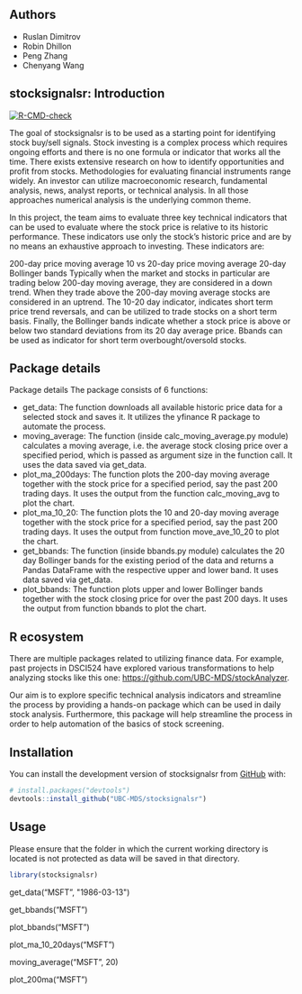 
<!-- README.md is generated from README.Rmd. Please edit that file -->

## Authors

-   Ruslan Dimitrov
-   Robin Dhillon
-   Peng Zhang
-   Chenyang Wang

## stocksignalsr: Introduction

<!-- badges: start -->

[![R-CMD-check](https://github.com/UBC-MDS/stocksignalsr/actions/workflows/R-CMD-check.yaml/badge.svg)](https://github.com/UBC-MDS/stocksignalsr/actions/workflows/R-CMD-check.yaml)
<!-- badges: end -->

The goal of stocksignalsr is to be used as a starting point for
identifying stock buy/sell signals. Stock investing is a complex process
which requires ongoing efforts and there is no one formula or indicator
that works all the time. There exists extensive research on how to
identify opportunities and profit from stocks. Methodologies for
evaluating financial instruments range widely. An investor can utilize
macroeconomic research, fundamental analysis, news, analyst reports, or
technical analysis. In all those approaches numerical analysis is the
underlying common theme.

In this project, the team aims to evaluate three key technical
indicators that can be used to evaluate where the stock price is
relative to its historic performance. These indicators use only the
stock’s historic price and are by no means an exhaustive approach to
investing. These indicators are:

200-day price moving average 10 vs 20-day price moving average 20-day
Bollinger bands Typically when the market and stocks in particular are
trading below 200-day moving average, they are considered in a down
trend. When they trade above the 200-day moving average stocks are
considered in an uptrend. The 10-20 day indicator, indicates short term
price trend reversals, and can be utilized to trade stocks on a short
term basis. Finally, the Bollinger bands indicate whether a stock price
is above or below two standard deviations from its 20 day average price.
Bbands can be used as indicator for short term overbought/oversold
stocks.

## Package details

Package details The package consists of 6 functions:

-   get_data: The function downloads all available historic price data
    for a selected stock and saves it. It utilizes the yfinance R
    package to automate the process.
-   moving_average: The function (inside calc_moving_average.py module)
    calculates a moving average, i.e. the average stock closing price
    over a specified period, which is passed as argument size in the
    function call. It uses the data saved via get_data.
-   plot_ma_200days: The function plots the 200-day moving average
    together with the stock price for a specified period, say the past
    200 trading days. It uses the output from the function
    calc_moving_avg to plot the chart.
-   plot_ma_10_20: The function plots the 10 and 20-day moving average
    together with the stock price for a specified period, say the past
    200 trading days. It uses the output from function move_ave_10_20 to
    plot the chart.
-   get_bbands: The function (inside bbands.py module) calculates the 20
    day Bollinger bands for the existing period of the data and returns
    a Pandas DataFrame with the respective upper and lower band. It uses
    data saved via get_data.
-   plot_bbands: The function plots upper and lower Bollinger bands
    together with the stock closing price for over the past 200 days. It
    uses the output from function bbands to plot the chart.

## R ecosystem

There are multiple packages related to utilizing finance data. For
example, past projects in DSCI524 have explored various transformations
to help analyzing stocks like this one:
<https://github.com/UBC-MDS/stockAnalyzer>.

Our aim is to explore specific technical analysis indicators and
streamline the process by providing a hands-on package which can be used
in daily stock analysis. Furthermore, this package will help streamline
the process in order to help automation of the basics of stock
screening.

## Installation

You can install the development version of stocksignalsr from
[GitHub](https://github.com/) with:

``` r
# install.packages("devtools")
devtools::install_github("UBC-MDS/stocksignalsr")
```

## Usage

Please ensure that the folder in which the current working directory is located is not protected as data will be saved in that directory.

``` r
library(stocksignalsr)
```

get_data(“MSFT”, "1986-03-13")

get_bbands(“MSFT”)

plot_bbands(“MSFT”)

plot_ma_10_20days(“MSFT”)

moving_average(“MSFT”, 20)

plot_200ma(“MSFT”)
